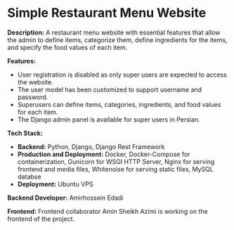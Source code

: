 # Simple Restaurant Menu Website

**Description:**
A restaurant menu website with essential features that allow the admin to define items, categorize them, define ingredients for the items, and specify the food values of each item.

**Features:**

- User registration is disabled as only super users are expected to access the website.
- The user model has been customized to support username and password.
- Superusers can define items, categories, ingredients, and food values for each item.
- The Django admin panel is available for super users in Persian.

**Tech Stack:**

- **Backend:** Python, Django, Django Rest Framework
- **Production and Deployment:** Docker, Docker-Compose for containerization, Gunicorn for WSGI HTTP Server,
  Nginx for serving frontend and media files, Whitenoise for serving static files, MySQL databse
- **Deployment:** Ubuntu VPS

**Backend Developer:** Amirhossein Edadi

**Frontend:** Frontend collaborator Amin Sheikh Azimi is working on the frontend of the project.
